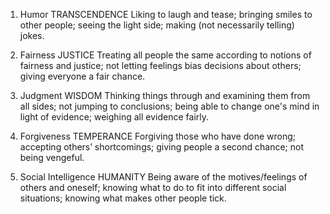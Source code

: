 1. Humor
TRANSCENDENCE
Liking to laugh and tease; bringing smiles to other people; seeing the light side; making (not necessarily
telling) jokes.

3. Fairness
JUSTICE
Treating all people the same according to notions of fairness and justice; not letting feelings bias decisions
about others; giving everyone a fair chance.

5. Judgment
WISDOM
Thinking things through and examining them from all sides; not jumping to conclusions; being able to change
one's mind in light of evidence; weighing all evidence fairly.

7. Forgiveness
TEMPERANCE
Forgiving those who have done wrong; accepting others’ shortcomings; giving people a second chance; not
being vengeful.

9. Social Intelligence
HUMANITY
Being aware of the motives/feelings of others and oneself; knowing what to do to fit into different social
situations; knowing what makes other people tick.
